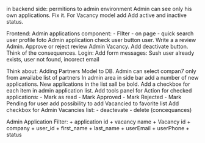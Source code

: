 in backend side:
    permitions to admin environment
    Admin can see only his own applications. Fix it.
    For Vacancy model add Add active and inactive status.
    

Frontend:
    Admin applications component:
        - FIlter
        - on page
        - quick search
    user profile foto
    Admin application check user button
    user. Write a a review
    Admin. Approve or reject review
    Admin Vacancy. Add deactivate button. Think of the consequences.
    Login: Add form messages: Sush user already exists, user not found, incorect email
    
    

Think about:
    Adding Partners Model to DB.
        Admin can select compan7 only from awailabe list of partners
    In admin area in side bar add a number of new applications. New applications in the list sall be bold.
    Add a checkbox for each item in admin application list. Add tools panel for Action for checked applications:
        - Mark as read
        - Mark Approved
        - Mark Rejected
        - Mark Pending
    for user add possibility to add Vacancied to favorite list
    Add checkbox for Admin Vacancies list:
        - deactevate
        - delete (concequances)
        


Admin Application Filter:
    +   application id
    +   vacancy name
    +   Vacancy id
    +   company
    +   user_id
    +   first_name
    +   last_name
    +   userEmail
    +   userPhone
    +   status




